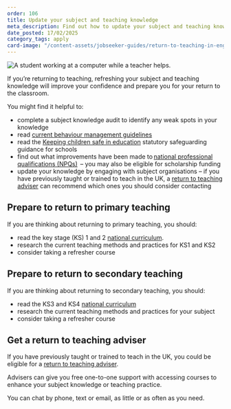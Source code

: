 ```yaml
---
order: 106
title: Update your subject and teaching knowledge
meta_description: Find out how to update your subject and teaching knowledge to help return to teaching.
date_posted: 17/02/2025
category_tags: apply
card-image: "/content-assets/jobseeker-guides/return-to-teaching-in-england/update-your-subject-and-teaching-knowledge.jpg"
---
```


![A student working at a computer while a teacher helps.](/content-assets/jobseeker-guides/return-to-teaching-in-england/update-your-subject-and-teaching-knowledge.jpg)

If you’re returning to teaching, refreshing your subject and teaching knowledge will improve your confidence and prepare you for your return to the classroom.

You might find it helpful to:

* complete a subject knowledge audit to identify any weak spots in your knowledge 
* read [current behaviour management guidelines](https://www.gov.uk/government/publications/behaviour-in-schools--2)
* read the [Keeping children safe in education](https://www.gov.uk/government/publications/keeping-children-safe-in-education--2) statutory safeguarding guidance for schools
* find out what improvements have been made to [national professional qualifications (NPQs)](https://www.gov.uk/guidance/national-professional-qualification-npq-courses?)  – you may also be eligible for scholarship funding
* update your knowledge by engaging with subject organisations – if you have previously taught or trained to teach in the UK, a [return to teaching adviser](https://getintoteaching.education.gov.uk/landing/return-to-teaching-advisers?) can recommend which ones you should consider contacting

## Prepare to return to primary teaching
If you are thinking about returning to primary teaching, you should:

* read the key stage (KS) 1 and 2 [national curriculum](https://www.gov.uk/government/publications/national-curriculum-in-england-primary-curriculum?).
* research the current teaching methods and practices for KS1 and KS2
* consider taking a refresher course 

## Prepare to return to secondary teaching
If you are thinking about returning to secondary teaching, you should:

* read the KS3 and KS4 [national curriculum](https://www.gov.uk/government/publications/national-curriculum-in-england-secondary-curriculum?)
* research the current teaching methods and practices for your subject
* consider taking a refresher course

## Get a return to teaching adviser

If you have previously taught or trained to teach in the UK, you could be eligible for a [return to teaching adviser](https://getintoteaching.education.gov.uk/landing/return-to-teaching-advisers?).

Advisers can give you free one-to-one support with accessing courses to enhance your subject knowledge or teaching practice.

You can chat by phone, text or email, as little or as often as you need.
